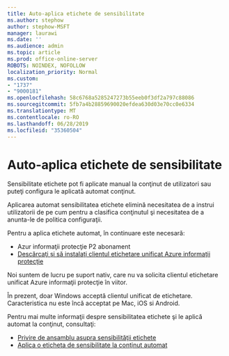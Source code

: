 ```yaml
---
title: Auto-aplica etichete de sensibilitate
ms.author: stephow
author: stephow-MSFT
manager: laurawi
ms.date: ''
ms.audience: admin
ms.topic: article
ms.prod: office-online-server
ROBOTS: NOINDEX, NOFOLLOW
localization_priority: Normal
ms.custom:
- "1737"
- "9000181"
ms.openlocfilehash: 58c6768a5285247273b55eeb0f3df2a797c88086
ms.sourcegitcommit: 5fb7a4b28859690020efdea630d03e70cc0e6334
ms.translationtype: MT
ms.contentlocale: ro-RO
ms.lasthandoff: 06/28/2019
ms.locfileid: "35360504"
---
```

# <a name="auto-apply-sensitivity-labels"></a>Auto-aplica etichete de sensibilitate

Sensibilitate etichete pot fi aplicate manual la conţinut de utilizatori sau puteţi configura le aplicată automat conţinut.

Aplicarea automat sensibilitatea etichete elimină necesitatea de a instrui utilizatorii de pe cum pentru a clasifica conţinutul şi necesitatea de a anunta-le de politica configuraţii.

Pentru a aplica etichete automat, în continuare este necesară:

- Azur informaţii protecţie P2 abonament
- [Descărcaţi şi să instalaţi clientul etichetare unificat Azure informaţii protecţie](https://docs.microsoft.com/azure/information-protection/rms-client/install-unifiedlabelingclient-app)

Noi suntem de lucru pe suport nativ, care nu va solicita clientul etichetare unificat Azure informaţii protecţie în viitor.

În prezent, doar Windows acceptă clientul unificat de etichetare.  Caracteristica nu este încă acceptat pe Mac, iOS si Android.

Pentru mai multe informaţii despre sensibilitatea etichete şi le aplică automat la conţinut, consultaţi:

- [Privire de ansamblu asupra sensibilităţii etichete](https://docs.microsoft.com/office365/securitycompliance/sensitivity-labels)
- [Aplica o eticheta de sensibilitate la conţinut automat](https://docs.microsoft.com/office365/securitycompliance/apply_sensitivity_label_automatically)